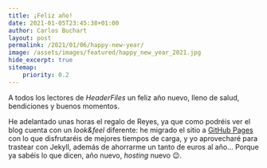 ```yaml
---
title: ¡Feliz año!
date: 2021-01-05T23:45:38+01:00
author: Carlos Buchart
layout: post
permalink: /2021/01/06/happy-new-year/
image: /assets/images/featured/happy_new_year_2021.jpg
hide_excerpt: true
sitemap:
    priority: 0.2
---
```

A todos los lectores de _HeaderFiles_ un feliz año nuevo, lleno de salud, bendiciones y buenos momentos.

He adelantado unas horas el regalo de Reyes, ya que como podréis ver el blog cuenta con un _look&amp;feel_ diferente: he migrado el sitio a [GitHub Pages](https://pages.github.com/) con lo que disfrutaréis de mejores tiempos de carga, y yo aprovecharé para trastear con Jekyll, además de ahorrarme un tanto de euros al año... Porque ya sabéis lo que dicen, año nuevo, _hosting_ nuevo 😉.
